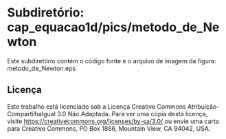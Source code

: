 # Subdiretório: cap_equacao1d/pics/metodo_de_Newton

Este subdiretório contém o código fonte e o arquivo de imagem da figura:
metodo_de_Newton.eps

## Licença
Este trabalho está licenciado sob a Licença Creative Commons Atribuição-CompartilhaIgual 3.0 Não Adaptada. Para ver uma cópia desta licença, visite https://creativecommons.org/licenses/by-sa/3.0/ ou envie uma carta para Creative Commons, PO Box 1866, Mountain View, CA 94042, USA.
